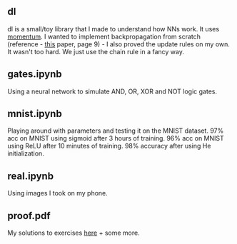 ## dl

dl is a small/toy library that I made to understand how NNs work. It uses [momentum](https://distill.pub/2017/momentum/). I wanted to implement backpropagation from scratch (reference - [this](http://www.cs.utoronto.ca/~ilya/pubs/ilya_sutskever_phd_thesis.pdf) paper, page 9) - I also proved the update rules on my own. It wasn't too hard. We just use the chain rule in a fancy way.  

## gates.ipynb

Using a neural network to simulate AND, OR, XOR and NOT logic gates.

## mnist.ipynb

Playing around with parameters and testing it on the MNIST dataset. 97% acc on MNIST using sigmoid after 3 hours of training. 96% acc on MNIST using ReLU after 10 minutes of training. 98% accuracy after using He initialization.   

## real.ipynb

Using images I took on my phone.

## proof.pdf

My solutions to exercises [here](neuralnetworksanddeeplearning.com) + some more. 
